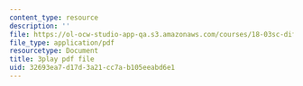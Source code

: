 ```yaml
---
content_type: resource
description: ''
file: https://ol-ocw-studio-app-qa.s3.amazonaws.com/courses/18-03sc-differential-equations-fall-2011/32693ea7d17d3a21cc7ab105eeabd6e1_rjAXFBWJt_o.pdf
file_type: application/pdf
resourcetype: Document
title: 3play pdf file
uid: 32693ea7-d17d-3a21-cc7a-b105eeabd6e1
---
```

